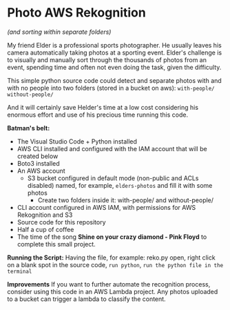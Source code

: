 # Photo AWS Rekognition
_(and sorting within separate folders)_

My friend Elder is a professional sports photographer. 
He usually leaves his camera automatically taking photos at a sporting event. 
Elder's challenge is to visually and manually sort through the thousands of photos from an event, spending time and often not even doing the task, given the difficulty.

This simple python source code could detect and separate photos with and with no people into two folders (stored in a bucket on aws):
`with-people/`
`without-people/`

And it will certainly save Helder's time at a low cost considering his enormous effort and use of his precious time running this code.

**Batman's belt:**
- The Visual Studio Code + Python installed
- AWS CLI installed and configured with the IAM account that will be created below
- Boto3 installed
- An AWS account
  - S3 bucket configured in default mode (non-public and ACLs disabled) named, for example, `elders-photos` and fill it with some photos
    - Create two folders inside it: with-people/ and without-people/
- CLI account configured in AWS IAM, with permissions for AWS Rekognition and S3
- Source code for this repository
- Half a cup of coffee
- The time of the song **Shine on your crazy diamond - Pink Floyd** to complete this small project.

**Running the Script:**
Having the file, for example: reko.py open, right click on a blank spot in the source code, `run python`, `run the python file in the terminal`

**Improvements**
If you want to further automate the recognition process, consider using this code in an AWS Lambda project.
Any photos uploaded to a bucket can trigger a lambda to classify the content.





  
